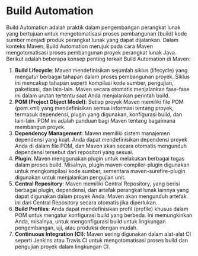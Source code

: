 # Build Automation

Build Automation adalah praktik dalam pengembangan perangkat lunak yang bertujuan untuk mengotomatisasi proses pembangunan (build) kode sumber menjadi produk perangkat lunak yang dapat dijalankan. Dalam konteks Maven, Build Automation merujuk pada cara Maven mengotomatisasi proses pembangunan proyek perangkat lunak Java. Berikut adalah beberapa konsep penting terkait Build Automation di Maven:

1. **Build Lifecycle**: Maven mendefinisikan sejumlah siklus (lifecycle) yang mengatur berbagai tahapan dalam proses pembangunan proyek. Siklus ini mencakup tahapan seperti kompilasi kode sumber, pengujian, paketisasi, dan lain-lain. Maven secara otomatis menjalankan fase-fase ini dalam urutan tertentu saat Anda menjalankan perintah build.
2. **POM (Project Object Model)**: Setiap proyek Maven memiliki file POM (pom.xml) yang mendefinisikan semua informasi tentang proyek, termasuk dependensi, plugin yang digunakan, konfigurasi build, dan lain-lain. POM ini adalah panduan bagi Maven tentang bagaimana membangun proyek.
3. **Dependency Management**: Maven memiliki sistem manajemen dependensi yang kuat. Anda dapat mendefinisikan dependensi proyek Anda di dalam file POM, dan Maven akan secara otomatis mengunduh dependensi tersebut dari repositori yang sesuai.
4. **Plugin**: Maven menggunakan plugin untuk melakukan berbagai tugas dalam proses build. Misalnya, plugin maven-compiler-plugin digunakan untuk mengkompilasi kode sumber, sementara maven-surefire-plugin digunakan untuk menjalankan pengujian unit.
5. **Central Repository**: Maven memiliki Central Repository, yang berisi berbagai plugin, dependensi, dan artefak perangkat lunak lainnya yang dapat digunakan dalam proyek Anda. Maven akan mengunduh artefak ini dari Central Repository secara otomatis jika diperlukan.
6. **Build Profiles**: Anda dapat mendefinisikan profil (profile) khusus dalam POM untuk mengatur konfigurasi build yang berbeda. Ini memungkinkan Anda, misalnya, untuk mengonfigurasi build untuk lingkungan pengembangan, uji, atau produksi dengan mudah.
7. **Continuous Integration (CI)**: Maven sering digunakan dalam alat-alat CI seperti Jenkins atau Travis CI untuk mengotomatisasi proses build dan pengujian proyek dalam lingkungan CI.